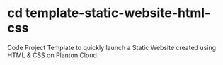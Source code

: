# cd template-static-website-html-css

Code Project Template to quickly launch a Static Website created using HTML & CSS on Planton Cloud.
